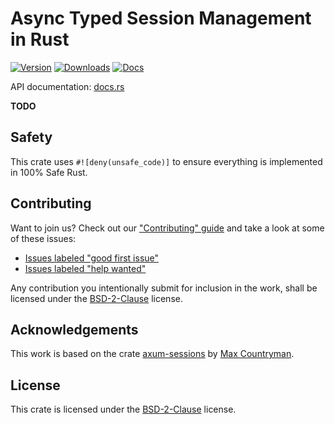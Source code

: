 # Async Typed Session Management in Rust

[![Version](https://img.shields.io/crates/v/typed-session-axum.svg?style=flat-square)](https://crates.io/crates/typed-session-axum)
[![Downloads](https://img.shields.io/crates/d/typed-session-axum.svg?style=flat-square)](https://crates.io/crates/typed-session-axum)
[![Docs](https://img.shields.io/badge/docs-latest-blue.svg?style=flat-square)](https://docs.rs/typed-session-axum)

API documentation: [docs.rs](https://docs.rs/typed-session-axum)

**TODO**

## Safety

This crate uses ``#![deny(unsafe_code)]`` to ensure everything is implemented in 100% Safe Rust.

## Contributing

Want to join us? Check out our ["Contributing" guide][contributing] and take a
look at some of these issues:

- [Issues labeled "good first issue"][good-first-issue]
- [Issues labeled "help wanted"][help-wanted]

Any contribution you intentionally submit for inclusion in the work, shall be licensed under the [BSD-2-Clause](https://opensource.org/license/bsd-2-clause/) license.

[contributing]: https://github.com/http-rs/typed-session/blob/main/.github/CONTRIBUTING.md
[good-first-issue]: https://github.com/http-rs/typed-session/labels/good%20first%20issue
[help-wanted]: https://github.com/http-rs/typed-session/labels/help%20wanted

## Acknowledgements

This work is based on the crate [axum-sessions](https://crates.io/crate/axum-sessions) by
[Max Countryman](https://github.com/maxcountryman).

## License

This crate is licensed under the [BSD-2-Clause](https://opensource.org/license/bsd-2-clause/) license.
